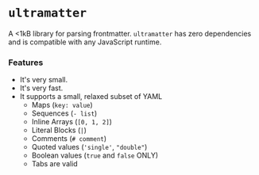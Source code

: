 # `ultramatter`

A <1kB library for parsing frontmatter. `ultramatter` has zero dependencies and is compatible with any JavaScript runtime.

### Features

- It's very small.
- It's very fast.
- It supports a small, relaxed subset of YAML
  - Maps (`key: value`)
  - Sequences (`- list`)
  - Inline Arrays (`[0, 1, 2]`)
  - Literal Blocks (`|`)
  - Comments (`# comment`)
  - Quoted values (`'single'`, `"double"`)
  - Boolean values (`true` and `false` ONLY)
  - Tabs are valid
